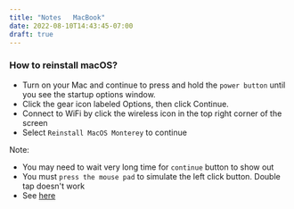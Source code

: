 ```yaml
---
title: "Notes   MacBook"
date: 2022-08-10T14:43:45-07:00
draft: true
---
```


### How to reinstall macOS?

* Turn on your Mac and continue to press and hold the `power button` until you see the startup options window. 
* Click the gear icon labeled Options, then click Continue. 
* Connect to WiFi by click the wireless icon in the top right corner of the screen
* Select `Reinstall MacOS Monterey` to continue

Note: 
* You may need to wait very long time for `continue` button to show out
* You must `press the mouse pad` to simulate the left click button. Double tap doesn't work
* See [here](https://support.apple.com/en-us/HT204904)